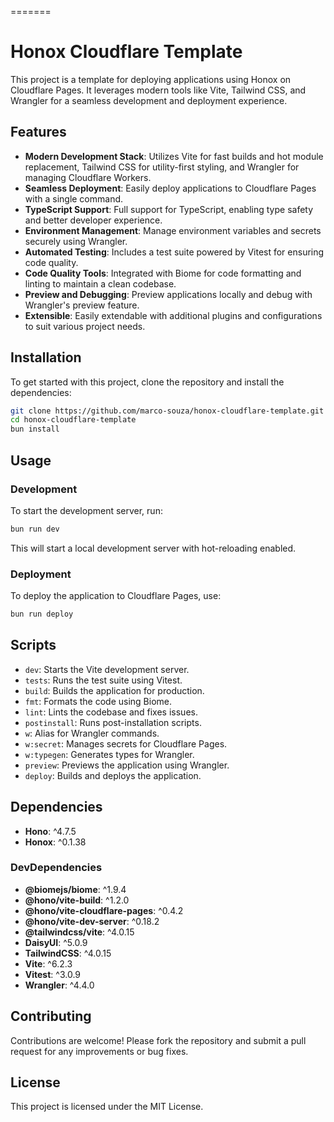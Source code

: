 =======
# Honox Cloudflare Template

This project is a template for deploying applications using Honox on Cloudflare Pages. It leverages modern tools like Vite, Tailwind CSS, and Wrangler for a seamless development and deployment experience.

## Features

- **Modern Development Stack**: Utilizes Vite for fast builds and hot module replacement, Tailwind CSS for utility-first styling, and Wrangler for managing Cloudflare Workers.
- **Seamless Deployment**: Easily deploy applications to Cloudflare Pages with a single command.
- **TypeScript Support**: Full support for TypeScript, enabling type safety and better developer experience.
- **Environment Management**: Manage environment variables and secrets securely using Wrangler.
- **Automated Testing**: Includes a test suite powered by Vitest for ensuring code quality.
- **Code Quality Tools**: Integrated with Biome for code formatting and linting to maintain a clean codebase.
- **Preview and Debugging**: Preview applications locally and debug with Wrangler's preview feature.
- **Extensible**: Easily extendable with additional plugins and configurations to suit various project needs.

## Installation

To get started with this project, clone the repository and install the dependencies:

```bash
git clone https://github.com/marco-souza/honox-cloudflare-template.git
cd honox-cloudflare-template
bun install
```

## Usage

### Development

To start the development server, run:

```bash
bun run dev
```

This will start a local development server with hot-reloading enabled.

### Deployment

To deploy the application to Cloudflare Pages, use:

```bash
bun run deploy
```

## Scripts

- `dev`: Starts the Vite development server.
- `tests`: Runs the test suite using Vitest.
- `build`: Builds the application for production.
- `fmt`: Formats the code using Biome.
- `lint`: Lints the codebase and fixes issues.
- `postinstall`: Runs post-installation scripts.
- `w`: Alias for Wrangler commands.
- `w:secret`: Manages secrets for Cloudflare Pages.
- `w:typegen`: Generates types for Wrangler.
- `preview`: Previews the application using Wrangler.
- `deploy`: Builds and deploys the application.

## Dependencies

- **Hono**: ^4.7.5
- **Honox**: ^0.1.38

### DevDependencies

- **@biomejs/biome**: ^1.9.4
- **@hono/vite-build**: ^1.2.0
- **@hono/vite-cloudflare-pages**: ^0.4.2
- **@hono/vite-dev-server**: ^0.18.2
- **@tailwindcss/vite**: ^4.0.15
- **DaisyUI**: ^5.0.9
- **TailwindCSS**: ^4.0.15
- **Vite**: ^6.2.3
- **Vitest**: ^3.0.9
- **Wrangler**: ^4.4.0

## Contributing

Contributions are welcome! Please fork the repository and submit a pull request for any improvements or bug fixes.

## License

This project is licensed under the MIT License.
```
